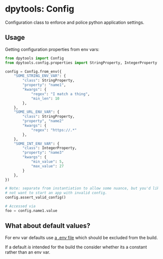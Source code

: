 # dpytools: Config

Configuration class to enforce and police python application settings.

## Usage

Getting configuration properties from env vars:

```python
from dpytools import Config
from dpytools.config.properties import StringProperty, IntegerProperty

config = Config.from_env({
    "SOME_STRING_ENV_VAR": {
        "class": StringProperty,
        "property": "name1",
        "kwargs": {
            "regex": "I match a thing",
            "min_len": 10
        },
    },
    "SOME_URL_ENV_VAR": {
        "class": StringProperty,
        "property", "name2"
        "kwargs": {
            "regex": "https://.*"
        },
    },
    "SOME_INT_ENV_VAR": {
        "class": IntegerProperty,
        "property": "name3"
        "kwargs": {
            "min_value": 5,
            "max_value": 27
        }
    },
})

# Note: separate from instantiation to allow some nuance, but you'd likely
# not want to start an app with invalid config.
config.assert_valid_config()

# Accessed via
foo = config.name1.value
```

## What about default values?

For env var defaults use [a .env file](https://dev.to/jakewitcher/using-env-files-for-environment-variables-in-python-applications-55a1) which should be excluded from the build.

If a default _is_ intended for the build the consider whether its a constant rather than an env var.

